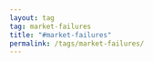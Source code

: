 ```yaml
---
layout: tag
tag: market-failures
title: "#market-failures"
permalink: /tags/market-failures/
---
```

